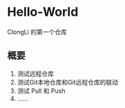 # Hello-World
ClongLi 的第一个仓库

## 概要

1. 测试远程仓库
2. 测试Git本地仓库和Git远程仓库的联动
3. 测试 Pull 和 Push
4. ......

